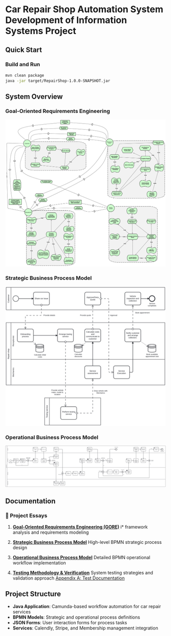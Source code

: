 # Car Repair Shop Automation System Development of Information Systems Project

## Quick Start

### Build and Run

```bash
mvn clean package
java -jar target/RepairShop-1.0.0-SNAPSHOT.jar
```

## System Overview

### Goal-Oriented Requirements Engineering

![i\* Goal Model](essays/1_i-star-gore/istar.png)

### Strategic Business Process Model

![Strategic BPMN](essays/2_strategic-bpmn/strategic.png)

### Operational Business Process Model

![Operational BPMN](essays/3_operational-bpmn/operational.png)

## Documentation

### 📄 Project Essays

1. **[Goal-Oriented Requirements Engineering (GORE)](essays/1_i-star-gore/GORE.pdf)**
   i\* framework analysis and requirements modeling

2. **[Strategic Business Process Model](essays/2_strategic-bpmn/strategic.pdf)**
   High-level BPMN strategic process design

3. **[Operational Business Process Model](essays/3_operational-bpmn/operational.pdf)**
   Detailed BPMN operational workflow implementation

4. **[Testing Methodology & Verification](essays/4_testing/testing.pdf)**
   System testing strategies and validation approach
   [Appendix A: Test Documentation](essays/4_testing/AppendixA.pdf)

## Project Structure

* **Java Application**: Camunda-based workflow automation for car repair services
* **BPMN Models**: Strategic and operational process definitions
* **JSON Forms**: User interaction forms for process tasks
* **Services**: Calendly, Stripe, and Membership management integration
